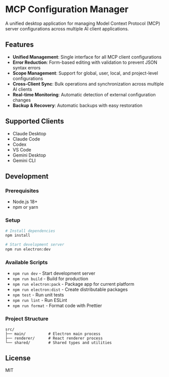 # MCP Configuration Manager

A unified desktop application for managing Model Context Protocol (MCP) server configurations across multiple AI client applications.

## Features

- **Unified Management**: Single interface for all MCP client configurations
- **Error Reduction**: Form-based editing with validation to prevent JSON syntax errors
- **Scope Management**: Support for global, user, local, and project-level configurations
- **Cross-Client Sync**: Bulk operations and synchronization across multiple AI clients
- **Real-time Monitoring**: Automatic detection of external configuration changes
- **Backup & Recovery**: Automatic backups with easy restoration

## Supported Clients

- Claude Desktop
- Claude Code
- Codex
- VS Code
- Gemini Desktop
- Gemini CLI

## Development

### Prerequisites

- Node.js 18+
- npm or yarn

### Setup

```bash
# Install dependencies
npm install

# Start development server
npm run electron:dev
```

### Available Scripts

- `npm run dev` - Start development server
- `npm run build` - Build for production
- `npm run electron:pack` - Package app for current platform
- `npm run electron:dist` - Create distributable packages
- `npm test` - Run unit tests
- `npm run lint` - Run ESLint
- `npm run format` - Format code with Prettier

### Project Structure

```
src/
├── main/          # Electron main process
├── renderer/      # React renderer process
└── shared/        # Shared types and utilities
```

## License

MIT